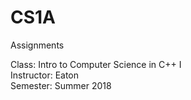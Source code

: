 # CS1A
Assignments  
  
Class: Intro to Computer Science in C++ I  
Instructor: Eaton  
Semester: Summer 2018
